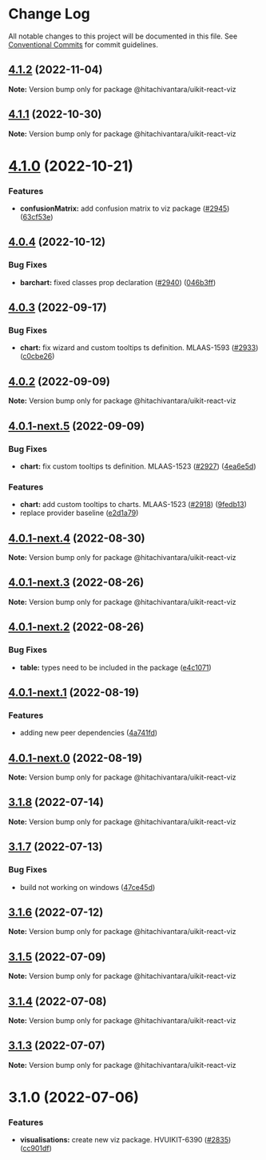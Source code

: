 # Change Log

All notable changes to this project will be documented in this file.
See [Conventional Commits](https://conventionalcommits.org) for commit guidelines.

## [4.1.2](https://github.com/lumada-design/hv-uikit-react/compare/@hitachivantara/uikit-react-viz@4.1.1...@hitachivantara/uikit-react-viz@4.1.2) (2022-11-04)

**Note:** Version bump only for package @hitachivantara/uikit-react-viz

## [4.1.1](https://github.com/lumada-design/hv-uikit-react/compare/@hitachivantara/uikit-react-viz@4.1.0...@hitachivantara/uikit-react-viz@4.1.1) (2022-10-30)

**Note:** Version bump only for package @hitachivantara/uikit-react-viz

# [4.1.0](https://github.com/lumada-design/hv-uikit-react/compare/@hitachivantara/uikit-react-viz@4.0.4...@hitachivantara/uikit-react-viz@4.1.0) (2022-10-21)

### Features

- **confusionMatrix:** add confusion matrix to viz package ([#2945](https://github.com/lumada-design/hv-uikit-react/issues/2945)) ([63cf53e](https://github.com/lumada-design/hv-uikit-react/commit/63cf53e8697c64338ad6c9a5a8a5c919fd97c846))

## [4.0.4](https://github.com/lumada-design/hv-uikit-react/compare/@hitachivantara/uikit-react-viz@4.0.3...@hitachivantara/uikit-react-viz@4.0.4) (2022-10-12)

### Bug Fixes

- **barchart:** fixed classes prop declaration ([#2940](https://github.com/lumada-design/hv-uikit-react/issues/2940)) ([046b3ff](https://github.com/lumada-design/hv-uikit-react/commit/046b3ffc8e0d0fb51764257104b5285fa84a19de))

## [4.0.3](https://github.com/lumada-design/hv-uikit-react/compare/@hitachivantara/uikit-react-viz@4.0.2...@hitachivantara/uikit-react-viz@4.0.3) (2022-09-17)

### Bug Fixes

- **chart:** fix wizard and custom tooltips ts definition. MLAAS-1593 ([#2933](https://github.com/lumada-design/hv-uikit-react/issues/2933)) ([c0cbe26](https://github.com/lumada-design/hv-uikit-react/commit/c0cbe2659173530761439712596a4bdef667b092))

## [4.0.2](https://github.com/lumada-design/hv-uikit-react/compare/@hitachivantara/uikit-react-viz@4.0.1-next.5...@hitachivantara/uikit-react-viz@4.0.2) (2022-09-09)

**Note:** Version bump only for package @hitachivantara/uikit-react-viz

## [4.0.1-next.5](https://github.com/lumada-design/hv-uikit-react/compare/@hitachivantara/uikit-react-viz@4.0.1-next.4...@hitachivantara/uikit-react-viz@4.0.1-next.5) (2022-09-09)

### Bug Fixes

- **chart:** fix custom tooltips ts definition. MLAAS-1523 ([#2927](https://github.com/lumada-design/hv-uikit-react/issues/2927)) ([4ea6e5d](https://github.com/lumada-design/hv-uikit-react/commit/4ea6e5d7d4f9fafed9a530052e686f6b5a92e9c4))

### Features

- **chart:** add custom tooltips to charts. MLAAS-1523 ([#2918](https://github.com/lumada-design/hv-uikit-react/issues/2918)) ([9fedb13](https://github.com/lumada-design/hv-uikit-react/commit/9fedb1393031d5c40207b0f874d755733edc5f2d))
- replace provider baseline ([e2d1a79](https://github.com/lumada-design/hv-uikit-react/commit/e2d1a79e953ccfd85beb68674e3ef53d07e630ba))

## [4.0.1-next.4](https://github.com/lumada-design/hv-uikit-react/compare/@hitachivantara/uikit-react-viz@4.0.1-next.3...@hitachivantara/uikit-react-viz@4.0.1-next.4) (2022-08-30)

**Note:** Version bump only for package @hitachivantara/uikit-react-viz

## [4.0.1-next.3](https://github.com/lumada-design/hv-uikit-react/compare/@hitachivantara/uikit-react-viz@4.0.1-next.2...@hitachivantara/uikit-react-viz@4.0.1-next.3) (2022-08-26)

**Note:** Version bump only for package @hitachivantara/uikit-react-viz

## [4.0.1-next.2](https://github.com/lumada-design/hv-uikit-react/compare/@hitachivantara/uikit-react-viz@4.0.1-next.1...@hitachivantara/uikit-react-viz@4.0.1-next.2) (2022-08-26)

### Bug Fixes

- **table:** types need to be included in the package ([e4c1071](https://github.com/lumada-design/hv-uikit-react/commit/e4c107157080fbd1cb82a88b4a96ce0fc61ee3a9))

## [4.0.1-next.1](https://github.com/lumada-design/hv-uikit-react/compare/@hitachivantara/uikit-react-viz@4.0.1-next.0...@hitachivantara/uikit-react-viz@4.0.1-next.1) (2022-08-19)

### Features

- adding new peer dependencies ([4a741fd](https://github.com/lumada-design/hv-uikit-react/commit/4a741fdc39eb37a19ecd306ff7837778293df898))

## [4.0.1-next.0](https://github.com/lumada-design/hv-uikit-react/compare/@hitachivantara/uikit-react-viz@3.1.8...@hitachivantara/uikit-react-viz@4.0.1-next.0) (2022-08-19)

**Note:** Version bump only for package @hitachivantara/uikit-react-viz

## [3.1.8](https://github.com/lumada-design/hv-uikit-react/compare/@hitachivantara/uikit-react-viz@3.1.7...@hitachivantara/uikit-react-viz@3.1.8) (2022-07-14)

**Note:** Version bump only for package @hitachivantara/uikit-react-viz

## [3.1.7](https://github.com/lumada-design/hv-uikit-react/compare/@hitachivantara/uikit-react-viz@3.1.6...@hitachivantara/uikit-react-viz@3.1.7) (2022-07-13)

### Bug Fixes

- build not working on windows ([47ce45d](https://github.com/lumada-design/hv-uikit-react/commit/47ce45d0cddb2328141223badabaebf755093fce))

## [3.1.6](https://github.com/lumada-design/hv-uikit-react/compare/@hitachivantara/uikit-react-viz@3.1.5...@hitachivantara/uikit-react-viz@3.1.6) (2022-07-12)

**Note:** Version bump only for package @hitachivantara/uikit-react-viz

## [3.1.5](https://github.com/lumada-design/hv-uikit-react/compare/@hitachivantara/uikit-react-viz@3.1.4...@hitachivantara/uikit-react-viz@3.1.5) (2022-07-09)

**Note:** Version bump only for package @hitachivantara/uikit-react-viz

## [3.1.4](https://github.com/lumada-design/hv-uikit-react/compare/@hitachivantara/uikit-react-viz@3.1.3...@hitachivantara/uikit-react-viz@3.1.4) (2022-07-08)

**Note:** Version bump only for package @hitachivantara/uikit-react-viz

## [3.1.3](https://github.com/lumada-design/hv-uikit-react/compare/@hitachivantara/uikit-react-viz@3.1.0...@hitachivantara/uikit-react-viz@3.1.3) (2022-07-07)

**Note:** Version bump only for package @hitachivantara/uikit-react-viz

# 3.1.0 (2022-07-06)

### Features

- **visualisations:** create new viz package. HVUIKIT-6390 ([#2835](https://github.com/lumada-design/hv-uikit-react/issues/2835)) ([cc901df](https://github.com/lumada-design/hv-uikit-react/commit/cc901dff23857b157e18dc46892061602f3f1767))
